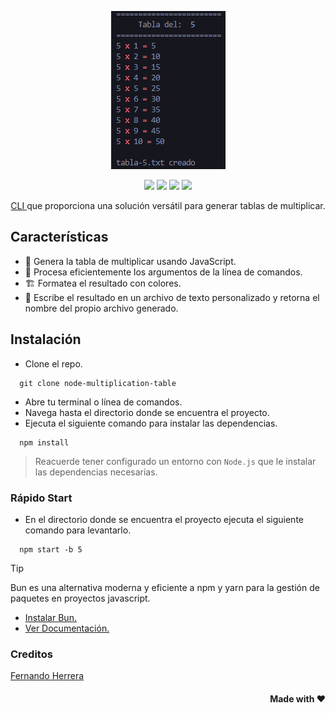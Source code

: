 <p align="center">
  <img src="../assets/demo.png" />     
</p>

<p align="center">
    <img src="https://img.shields.io/badge/Bun-brightgreen?style=flat&logo=bun&logoColor=FFFFFF&labelColor=000000&color=212830" />
    <img src="https://img.shields.io/badge/Node-brightgreen?style=flat&logo=nodedotjs&logoColor=FFFFFF&labelColor=5FA04E&color=212830" />
    <img src="https://img.shields.io/badge/Colors-brightgreen?style=flat&logo=codecrafters&logoColor=FFFFFF&labelColor=000000&color=212830" />  
    <img src="https://img.shields.io/badge/Yargs-brightgreen?style=flat&logo=codecrafters&logoColor=FFFFFF&labelColor=000000&color=212830" />     
</p>

<p align="center">
  <a href="https://es.wikipedia.org/wiki/Interfaz_de_l%C3%ADnea_de_comandos">
    CLI
  </a>
  que proporciona una solución versátil para generar tablas de multiplicar.
</p>

## Características

- 💫 Genera la tabla de multiplicar usando JavaScript.
- 🧷 Procesa eficientemente los argumentos de la línea de comandos.
- 🏗️ Formatea el resultado con colores.
- 📝 Escribe el resultado en un archivo de texto personalizado y retorna el nombre del propio archivo generado.

## Instalación

- Clone el repo.

```shell
  git clone node-multiplication-table
```

- Abre tu terminal o línea de comandos.
- Navega hasta el directorio donde se encuentra el proyecto.
- Ejecuta el siguiente comando para instalar las dependencias.

```shell
  npm install
```

> Reacuerde tener configurado un entorno con `Node.js` que le instalar las dependencias necesarias.

### Rápido Start

- En el directorio donde se encuentra el proyecto ejecuta el siguiente comando para levantarlo.

```shell
  npm start -b 5
```

> [!TIP]
> Bun es una alternativa moderna y eficiente a npm y yarn para la gestión de paquetes en proyectos javascript.

- [Instalar Bun.](https://bun.sh/docs/cli/install)
- [Ver Documentación.](https://bun.sh/docs/cli/install)

### Creditos

<a href="https://github.com/Klerith">
    Fernando Herrera
</a>
<h4 align="right">
    Made with ❤️
</h4>
